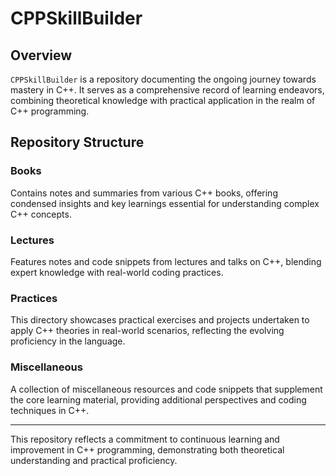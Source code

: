 # CPPSkillBuilder

## Overview
`CPPSkillBuilder` is a repository documenting the ongoing journey towards mastery in C++. It serves as a comprehensive record of learning endeavors, combining theoretical knowledge with practical application in the realm of C++ programming.

## Repository Structure

### Books
Contains notes and summaries from various C++ books, offering condensed insights and key learnings essential for understanding complex C++ concepts.

### Lectures
Features notes and code snippets from lectures and talks on C++, blending expert knowledge with real-world coding practices.

### Practices
This directory showcases practical exercises and projects undertaken to apply C++ theories in real-world scenarios, reflecting the evolving proficiency in the language.

### Miscellaneous
A collection of miscellaneous resources and code snippets that supplement the core learning material, providing additional perspectives and coding techniques in C++.

---

This repository reflects a commitment to continuous learning and improvement in C++ programming, demonstrating both theoretical understanding and practical proficiency.
